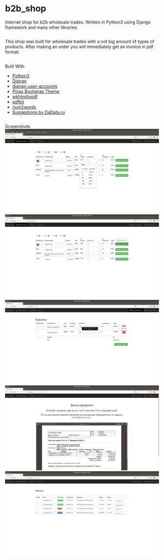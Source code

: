 # b2b_shop
Internet shop for b2b wholesale trades. Written in Python3 using Django framework and many other libraries.

##
This shop was built for wholesale trades with a not big amount of types of products.
After making an order you will immediately get an invoice in pdf format.

##
Built With
* [Python3](https://www.python.org/)
* [Django](https://www.djangoproject.com/)
* [django-user-accounts](https://github.com/pinax/django-user-accounts)
* [Pinax Bootstrap Theme](https://github.com/pinax/pinax-theme-bootstrap)
* [wkhtmltopdf](https://wkhtmltopdf.org)
* [pdfkit](https://pypi.python.org/pypi/pdfkit)
* [num2words](https://pypi.python.org/pypi/num2words/)
* [Suggestions by DaData.ru](https://dadata.ru/suggestions/)

##
Screenshots
![pricelist](screenshots/pricelist.png)
![addtocart](screenshots/addcart.png)
![cart](screenshots/cart.png)
![orderend](screenshots/orderend.png)
![orderlist](screenshots/orderlist.png)
